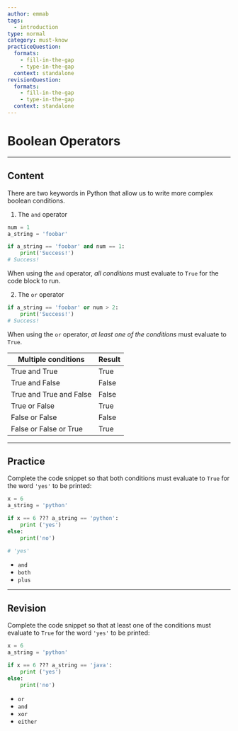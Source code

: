 ```yaml
---
author: emmab
tags:
  - introduction
type: normal
category: must-know
practiceQuestion:
  formats:
    - fill-in-the-gap
    - type-in-the-gap
  context: standalone
revisionQuestion:
  formats:
    - fill-in-the-gap
    - type-in-the-gap
  context: standalone
---
```


# Boolean Operators


---

## Content

There are two keywords in Python that allow us to write more complex boolean conditions.

1. The `and` operator

```python
num = 1
a_string = 'foobar'

if a_string == 'foobar' and num == 1:
    print('Success!')
# Success!
```

When using the `and` operator, *all conditions* must evaluate to `True` for the code block to run.

2. The `or` operator

```python
if a_string == 'foobar' or num > 2:
    print('Success!')
# Success!
```

When using the `or` operator, *at least one of the conditions* must evaluate to `True`.

| Multiple conditions     | Result |
| ----------------------- | ------ |
| True and True           | True   |
| True and False          | False  |
| True and True and False | False  |
| True or False           | True   |
| False or False          | False  |
| False or False or True  | True   |


---

## Practice

Complete the code snippet so that both conditions must evaluate to `True` for the word `'yes'` to be printed:

```python
x = 6
a_string = 'python'

if x == 6 ??? a_string == 'python':
    print ('yes')
else:
    print('no')

# 'yes'
```

- `and`
- `both`
- `plus`


---

## Revision

Complete the code snippet so that at least one of the conditions must evaluate to `True` for the word `'yes'` to be printed:

```python
x = 6
a_string = 'python'

if x == 6 ??? a_string == 'java':
    print ('yes')
else:
    print('no')
```

- `or`
- `and`
- `xor`
- `either`
 
